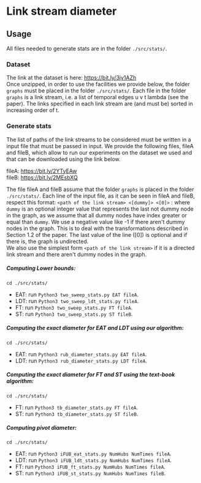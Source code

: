 # Link stream diameter
## Usage
All files needed to generate stats are in the folder `./src/stats/`. 

### Dataset

The link at the dataset is here: https://bit.ly/3jv1AZh \
Once unzipped, in order to use the facilities we provide below, the folder `graphs` must be placed in the folder `./src/stats/`.
Each file in the folder `graphs` is a link stream, i.e. a list of temporal edges u v t lambda (see the paper). The links specified in each link stream are (and must be) sorted in increasing order of t.

### Generate stats
The list of paths of the link streams to be considered must be written in a input file that must be passed in input.
We provide the following files, fileA and fileB, which allow to run our experiments on the dataset we used and that can be downloaded using the link below.

fileA: https://bit.ly/2YTyEAw \
fileB: https://bit.ly/2MEsbXQ

The file fileA and fileB assume that the folder `graphs` is placed in the folder `./src/stats/`. Each line of the input file, as it can be seen in fileA and fileB, respect this format:
`<path of the link stream> <[dummy]> <[0]>` : where `dummy` is an optional integer value that represents the last not dummy node in the graph, as we assume that all dummy nodes have index greater or equal than `dummy`. We use a negative value like -1 if there aren't dummy nodes in the graph. This is to deal with the transformations described in Section 1.2 of the paper. The last value of the line ([0]) is optional and if there is, the graph is undirected.\
We also use the simplest form `<path of the link stream>` if it is a directed link stream and there aren't dummy nodes in the graph.

##### Computing Lower bounds:
`cd ./src/stats/`
- EAT: run `Python3 two_sweep_stats.py EAT fileA`. 
- LDT: run `Python3 two_sweep_ldt_stats.py fileA`. 
- FT: run `Python3 two_sweep_stats.py FT fileA`.
- ST: run `Python3 two_sweep_stats.py ST fileB`.

##### Computing the exact diameter for EAT and LDT using our algorithm:
`cd ./src/stats/`
- EAT: run `Python3 rub_diameter_stats.py EAT fileA`.
- LDT: run `Python3 rub_diameter_stats.py LDT fileA`.

##### Computing the exact diameter for FT and ST using the text-book algorithm:
`cd ./src/stats/`
- FT: run `Python3 tb_diameter_stats.py FT fileA`.
- ST: run `Python3 tb_diameter_stats.py ST fileB`.

##### Computing pivot diameter:
`cd ./src/stats/`
- EAT: run `Python3 iFUB_eat_stats.py NumHubs NumTimes fileA`. 
- LDT: run `Python3 iFUB_ldt_stats.py NumHubs NumTimes fileA`. 
- FT: run `Python3 iFUB_ft_stats.py NumHubs NumTimes fileA`.
- ST: run `Python3 iFUB_st_stats.py NumHubs NumTimes fileB`.

